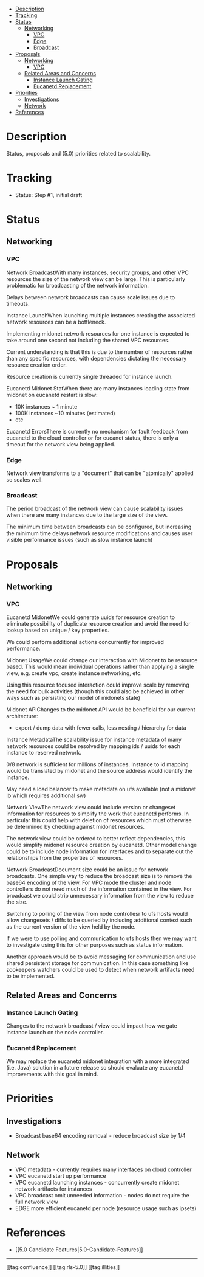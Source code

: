 * [Description](#description)
* [Tracking](#tracking)
* [Status](#status)
  * [Networking](#networking)
    * [VPC](#vpc)
    * [Edge](#edge)
    * [Broadcast](#broadcast)
* [Proposals](#proposals)
  * [Networking](#networking)
    * [VPC](#vpc)
  * [Related Areas and Concerns](#related-areas-and-concerns)
    * [Instance Launch Gating](#instance-launch-gating)
    * [Eucanetd Replacement](#eucanetd-replacement)
* [Priorities](#priorities)
  * [Investigations](#investigations)
  * [Network](#network)
* [References](#references)



# Description
Status, proposals and (5.0) priorities related to scalability.


# Tracking

* Status: Step #1, initial draft


# Status

## Networking

### VPC
Network BroadcastWith many instances, security groups, and other VPC resources the size of the network view can be large. This is particularly problematic for broadcasting of the network information.

Delays between network broadcasts can cause scale issues due to timeouts.

Instance LaunchWhen launching multiple instances creating the associated network resources can be a bottleneck.

Implementing midonet network resources for one instance is expected to take around one second not including the shared VPC resources.

Current understanding is that this is due to the number of resources rather than any specific resources, with dependencies dictating the necessary resource creation order.

Resource creation is currently single threaded for instance launch.

Eucanetd Midonet StatWhen there are many instances loading state from midonet on eucanetd restart is slow:


* 10K instances ~ 1 minute
* 100K instances ~10 minutes (estimated)
* etc

Eucanetd ErrorsThere is currently no mechanism for fault feedback from eucanetd to the cloud controller or for eucanet status, there is only a timeout for the network view being applied.


### Edge
Network view transforms to a "document" that can be "atomically" applied so scales well.


### Broadcast
The period broadcast of the network view can cause scalability issues when there are many instances due to the large size of the view.

The minimum time between broadcasts can be configured, but increasing the minimum time delays network resource modifications and causes user visible performance issues (such as slow instance launch)


# Proposals

## Networking

### VPC
Eucanetd MidonetWe could generate uuids for resource creation to eliminate possibility of duplicate resource creation and avoid the need for lookup based on unique / key properties.

We could perform additional actions concurrently for improved performance.

Midonet UsageWe could change our interaction with Midonet to be resource based. This would mean individual operations rather than applying a single view, e.g. create vpc, create instance networking, etc.

Using this resource focused interaction could improve scale by removing the need for bulk activities (though this could also be achieved in other ways such as persisting our model of midonets state)

Midonet APIChanges to the midonet API would be beneficial for our current architecture:


* export / dump data with fewer calls, less nesting / hierarchy for data

Instance MetadataThe scalability issue for instance metadata of many network resources could be resolved by mapping ids / uuids for each instance to reserved network.

0/8 network is sufficient for millions of instances. Instance to id mapping would be translated by midonet and the source address would identify the instance.

May need a load balancer to make metadata on ufs available (not a midonet lb which requires additional sw)

Network ViewThe network view could include version or changeset information for resources to simplify the work that eucanetd performs. In particular this could help with deletion of resources which must otherwise be determined by checking against midonet resources.

The network view could be ordered to better reflect dependencies, this would simplify midonet resource creation by eucanetd. Other model change could be to include node information for interfaces and to separate out the relationships from the properties of resources.

Network BroadcastDocument size could be an issue for network broadcasts. One simple way to reduce the broadcast size is to remove the base64 encoding of the view. For VPC mode the cluster and node controllers do not need much of the information contained in the view. For broadcast we could strip unnecessary information from the view to reduce the size.

Switching to polling of the view from node controllesr to ufs hosts would allow changesets / diffs to be queried by including additional context such as the current version of the view held by the node.

If we were to use polling and communication to ufs hosts then we may want to investigate using this for other purposes such as status information.

Another approach would be to avoid messaging for communication and use shared persistent storage for communication. In this case something like zookeepers watchers could be used to detect when network artifacts need to be implemented.


## Related Areas and Concerns

### Instance Launch Gating
Changes to the network broadcast / view could impact how we gate instance launch on the node controller.


### Eucanetd Replacement
We may replace the eucanetd midonet integration with a more integrated (i.e. Java) solution in a future release so should evaluate any eucanetd improvements with this goal in mind.


# Priorities

## Investigations

* Broadcast base64 encoding removal - reduce broadcast size by 1/4


## Network

* VPC metadata - currently requires many interfaces on cloud controller
* VPC eucanetd start up performance
* VPC eucanetd launching instances - concurrently create midonet network artifacts for instances
* VPC broadcast omit unneeded information - nodes do not require the full network view
* EDGE more efficient eucanetd per node (resource usage such as ipsets) 


# References

* [[5.0 Candidate Features|5.0-Candidate-Features]]



*****

[[tag:confluence]]
[[tag:rls-5.0]]
[[tag:illities]]
